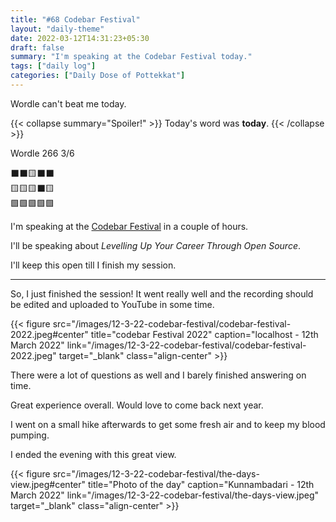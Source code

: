 ```yaml
---
title: "#68 Codebar Festival"
layout: "daily-theme"
date: 2022-03-12T14:31:23+05:30
draft: false
summary: "I'm speaking at the Codebar Festival today."
tags: ["daily log"]
categories: ["Daily Dose of Pottekkat"]
---
```


Wordle can't beat me today.

{{< collapse summary="Spoiler!" >}}
Today's word was **today**.
{{< /collapse >}}

Wordle 266 3/6

⬛⬛🟨⬛⬛\
🟨🟨🟨⬛🟨\
🟩🟩🟩🟩🟩

I'm speaking at the [Codebar Festival](https://hopin.com/events/codebar-festival-2022) in a couple of hours.

I'll be speaking about _Levelling Up Your Career Through Open Source_.

I'll keep this open till I finish my session.

---

So, I just finished the session! It went really well and the recording should be edited and uploaded to YouTube in some time.

{{< figure src="/images/12-3-22-codebar-festival/codebar-festival-2022.jpeg#center" title="codebar Festival 2022" caption="localhost - 12th March 2022" link="/images/12-3-22-codebar-festival/codebar-festival-2022.jpeg" target="_blank" class="align-center" >}}

There were a lot of questions as well and I barely finished answering on time.

Great experience overall. Would love to come back next year.

I went on a small hike afterwards to get some fresh air and to keep my blood pumping.

I ended the evening with this great view.

{{< figure src="/images/12-3-22-codebar-festival/the-days-view.jpeg#center" title="Photo of the day" caption="Kunnambadari - 12th March 2022" link="/images/12-3-22-codebar-festival/the-days-view.jpeg" target="_blank" class="align-center" >}}
